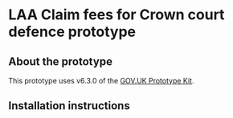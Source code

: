 # LAA Claim fees for Crown court defence prototype

## About the prototype

This prototype uses v6.3.0 of the [GOV.UK Prototype Kit](https://github.com/alphagov/govuk-prototype-kit).

## Installation instructions